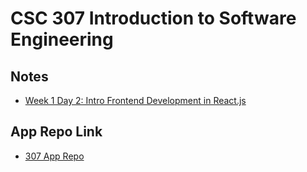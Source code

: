 # CSC 307 Introduction to Software Engineering

## Notes

- [Week 1 Day 2: Intro Frontend Development in React.js](notes/w1d2.md)

## App Repo Link

- [307 App Repo](https://github.com/ishaansathaye/css-307-app)
